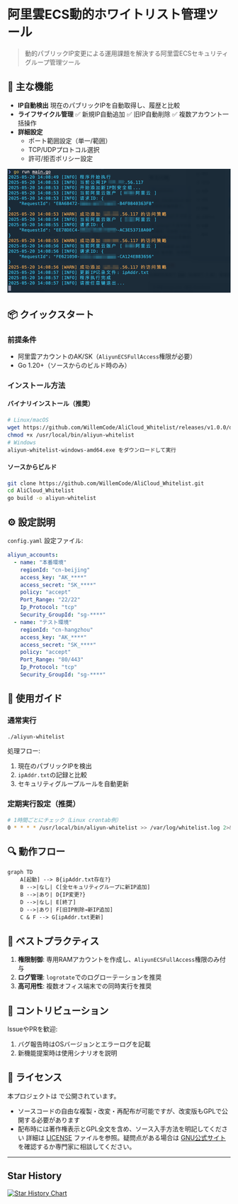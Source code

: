 # 阿里雲ECS動的ホワイトリスト管理ツール

> 動的パブリックIP変更による運用課題を解決する阿里雲ECSセキュリティグループ管理ツール

## 🎯 主な機能

- **IP自動検出**
  現在のパブリックIPを自動取得し、履歴と比較
- **ライフサイクル管理**
  ✅ 新規IP自動追加
  ✅ 旧IP自動削除
  ✅ 複数アカウント一括操作
- **詳細設定**
  - ポート範囲設定（単一/範囲）
  - TCP/UDPプロトコル選択
  - 許可/拒否ポリシー設定

![UI](../images/001.png)

## 📦 クイックスタート

### 前提条件

- 阿里雲アカウントのAK/SK（`AliyunECSFullAccess`権限が必要）
- Go 1.20+（ソースからのビルド時のみ）

### インストール方法

#### バイナリインストール（推奨）

```bash
# Linux/macOS
wget https://github.com/WillemCode/AliCloud_Whitelist/releases/v1.0.0/download/aliyun-whitelist-linux-amd64 -O /usr/local/bin/aliyun-whitelist
chmod +x /usr/local/bin/aliyun-whitelist
# Windows
aliyun-whitelist-windows-amd64.exe をダウンロードして実行
```

#### ソースからビルド

```bash
git clone https://github.com/WillemCode/AliCloud_Whitelist.git
cd AliCloud_Whitelist
go build -o aliyun-whitelist
```

## ⚙️ 設定説明

`config.yaml` 設定ファイル:
```yaml
aliyun_accounts:
  - name: "本番環境"
    regionId: "cn-beijing"
    access_key: "AK_****"
    access_secret: "SK_****"
    policy: "accept"
    Port_Range: "22/22"
    Ip_Protocol: "tcp"
    Security_GroupId: "sg-****"
  - name: "テスト環境"
    regionId: "cn-hangzhou"
    access_key: "AK_****"
    access_secret: "SK_****"
    policy: "accept"
    Port_Range: "80/443"
    Ip_Protocol: "tcp"
    Security_GroupId: "sg-****"
```

## 🚀 使用ガイド

### 通常実行

```bash
./aliyun-whitelist
```

処理フロー:
1. 現在のパブリックIPを検出
2. `ipAddr.txt`の記録と比較
3. セキュリティグループルールを自動更新

### 定期実行設定（推奨）

```bash
# 1時間ごとにチェック（Linux crontab例）
0 * * * * /usr/local/bin/aliyun-whitelist >> /var/log/whitelist.log 2>&1
```

## 🔍 動作フロー

```mermaid
graph TD
    A[起動] --> B{ipAddr.txt存在?}
    B -->|なし| C[全セキュリティグループに新IP追加]
    B -->|あり| D{IP変更?}
    D -->|なし| E[終了]
    D -->|あり| F[旧IP削除→新IP追加]
    C & F --> G[ipAddr.txt更新]
```

## 📜 ベストプラクティス

1. **権限制御**: 専用RAMアカウントを作成し、`AliyunECSFullAccess`権限のみ付与
2. **ログ管理**: `logrotate`でのログローテーションを推奨
3. **高可用性**: 複数オフィス端末での同時実行を推奨

## 🤝 コントリビューション

IssueやPRを歓迎:
1. バグ報告時はOSバージョンとエラーログを記載
2. 新機能提案時は使用シナリオを説明

## 📜 ライセンス

本プロジェクトは  で公開されています。
- ソースコードの自由な複製・改変・再配布が可能ですが、改変版もGPLで公開する必要があります
- 配布時には著作権表示とGPL全文を含め、ソース入手方法を明記してください
詳細は [LICENSE](./LICENSE) ファイルを参照。疑問点がある場合は [GNU公式サイト](https://www.gnu.org/licenses/) を確認するか専門家に相談してください。

---

## Star History

[![Star History Chart](https://api.star-history.com/svg?repos=WillemCode/AliCloud_Domain,WillemCode/AliCloud_Whitelist&type=Date)](https://www.star-history.com/#WillemCode/AliCloud_Domain&WillemCode/AliCloud_Whitelist&Date)
